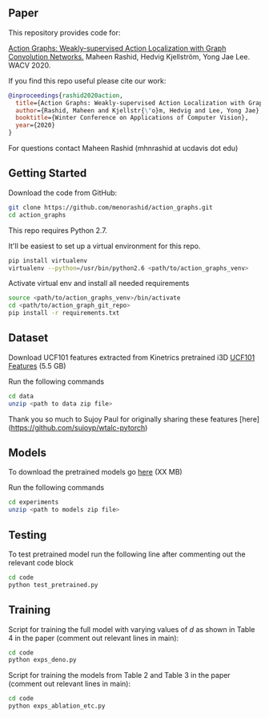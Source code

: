 ## Paper
This repository provides code for:

[Action Graphs: Weakly-supervised Action Localization with Graph Convolution Networks.](https://arxiv.org/abs/1704.04023) Maheen Rashid, Hedvig Kjellström, Yong Jae Lee. WACV 2020.

If you find this repo useful please cite our work:
```bib
@inproceedings{rashid2020action,
  title={Action Graphs: Weakly-supervised Action Localization with Graph Convolution Networks},
  author={Rashid, Maheen and Kjellstr{\"o}m, Hedvig and Lee, Yong Jae},
  booktitle={Winter Conference on Applications of Computer Vision},
  year={2020}
}
```
For questions contact Maheen Rashid (mhnrashid at ucdavis dot edu)

## Getting Started

Download the code from GitHub:
```bash
git clone https://github.com/menorashid/action_graphs.git
cd action_graphs
```

This repo requires Python 2.7. 

It'll be easiest to set up a virtual environment for this repo. 
```bash
pip install virtualenv
virtualenv --python=/usr/bin/python2.6 <path/to/action_graphs_venv>
```

Activate virtual env and install all needed requirements
```bash
source <path/to/action_graphs_venv>/bin/activate
cd <path/to/action_graph_git_repo>
pip install -r requirements.txt
```

## Dataset
Download UCF101 features extracted from Kinetrics pretrained i3D [UCF101 Features](https://www.dropbox.com/s/9t770jhcjqo3mmg/release_data.zip) (5.5 GB)

Run the following commands
```bash
cd data
unzip <path to data zip file>
```

Thank you so much to Sujoy Paul for originally sharing these features [here] (https://github.com/sujoyp/wtalc-pytorch)

## Models
To download the pretrained models go [here](https://www.dropbox.com/s/44ocinlmx8mp8v2/XX.zip) (XX MB)

Run the following commands
```bash
cd experiments
unzip <path to models zip file>
```
<!-- Otherwise add the individual models to *experiments/*
* [ActionGraphs on UCF101](https://www.dropbox.com/s/g0e7tj2r708eue1/horse_full_model_tps.dat)(36 MB)
* [ActionGraphs on ActivityNet](https://www.dropbox.com/s/3vj7nts5f1v0ry0/horse_full_model_affine.dat)(63 MB)
* [ActionGraphs on Charades](https://www.dropbox.com/s/3un0dild6xar8uf/horse_tps_model.dat)(34 MB)
 -->
## Testing
To test pretrained model run the following line after commenting out the relevant code block
```bash
cd code
python test_pretrained.py
```

## Training
Script for training the full model with varying values of *d* as shown in Table 4 in the paper (comment out relevant lines in main):
```bash
cd code
python exps_deno.py
```
Script for training the models from Table 2 and Table 3 in the paper (comment out relevant lines in main):
```bash
cd code
python exps_ablation_etc.py
```
